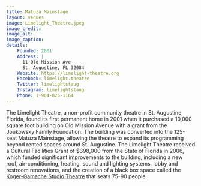```yaml
---
title: Matuza Mainstage
layout: venues
image: Limelight_Theatre.jpeg
image_credit:
image_alt:
image_caption:
details:
    Founded: 2001
    Address: |
      11 Old Mission Ave
      St. Augustine, FL 32084
    Website: https://limelight-theatre.org
    Facebook: limelight.theatre
    Twitter: limelightstaug
    Instagram: limelightstaug
    Phone: 1-904-825-1164
---
```

The Limelight Theatre, a non-profit community theatre in St. Augustine, Florida, found its first permanent home in 2001 when it purchased a 10,000 square foot building on Old Mission Avenue with a grant from the Joukowsky Family Foundation. The building was converted into the 125-seat Matuza Mainstage, allowing the theatre to expand its programming beyond rented spaces around St. Augustine. The Limelight Theatre received a Cultural Facilities Grant of $398,000 from the State of Florida in 2006, which funded significant improvements to the building, including a new roof, air-conditioning, heating, sound and lighting systems, lobby and restroom renovations, and the creation of a black box space called the [Koger-Gamache Studio Theatre](/vwnues/Koger-Gamache_Studio_Theatre.md) that seats 75-90 people. 